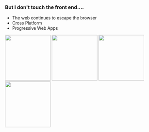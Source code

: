 ### But I don't touch the front end....

* The web continues to escape the browser
* Cross Platform
* Progressive Web Apps

<img src="../assets/electron-logo.svg" height="150" class="fragment fade-up plain vmiddle" /> <img src="../assets/ionic.png" height="150" class="fragment fade-up plain vmiddle" /> <img src="../assets/meteor-icon2.svg" height="150" class="fragment fade-up plain vmiddle" /> <img src="../assets/react.svg" height="150" class="fragment fade-up plain vmiddle" />
